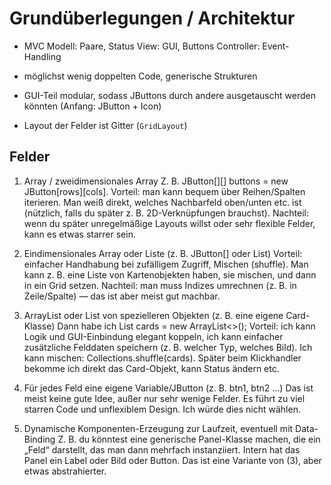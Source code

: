 # Grundüberlegungen / Architektur
- MVC
Modell: Paare, Status
View: GUI, Buttons
Controller: Event-Handling

- möglichst wenig doppelten Code, generische Strukturen
- GUI-Teil modular, sodass JButtons durch andere ausgetauscht werden könnten (Anfang: JButton + Icon)
- Layout der Felder ist Gitter (`GridLayout`)


## Felder

1. Array / zweidimensionales Array
Z. B. JButton[][] buttons = new JButton[rows][cols].
Vorteil: man kann bequem über Reihen/Spalten iterieren. Man weiß direkt, welches Nachbarfeld oben/unten etc. ist (nützlich, falls du später z. B. 2D-Verknüpfungen brauchst).
Nachteil: wenn du später unregelmäßige Layouts willst oder sehr flexible Felder, kann es etwas starrer sein.

2. Eindimensionales Array oder Liste (z. B. JButton[] oder List<JButton>)
Vorteil: einfacher Handhabung bei zufälligem Zugriff, Mischen (shuffle). Man kann z. B. eine Liste von Kartenobjekten haben, sie mischen, und dann in ein Grid setzen.
Nachteil: man muss Indizes umrechnen (z. B. in Zeile/Spalte) — das ist aber meist gut machbar.

3. ArrayList oder List von spezielleren Objekten (z. B. eine eigene Card-Klasse)
Dann habe ich List<Card> cards = new ArrayList<>();
Vorteil: ich kann Logik und GUI-Einbindung elegant koppeln, ich kann einfacher zusätzliche Felddaten speichern (z. B. welcher Typ, welches Bild).
Ich kann mischen: Collections.shuffle(cards).
Später beim Klickhandler bekomme ich direkt das Card-Objekt, kann Status ändern etc.

4. Für jedes Feld eine eigene Variable/JButton (z. B. btn1, btn2 …)
Das ist meist keine gute Idee, außer nur sehr wenige Felder. Es führt zu viel starren Code und unflexiblem Design. Ich würde dies nicht wählen.

5. Dynamische Komponenten-Erzeugung zur Laufzeit, eventuell mit Data-Binding
Z. B. du könntest eine generische Panel-Klasse machen, die ein „Feld“ darstellt, das man dann mehrfach instanziiert. Intern hat das Panel ein Label oder Bild oder Button. Das ist eine Variante von (3), aber etwas abstrahierter.
